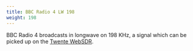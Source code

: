 ```yaml
---
title: BBC Radio 4 LW 198
weight: 198
---
```

BBC Radio 4 broadcasts in longwave on 198 KHz,
a signal which can be picked up on the
[Twente WebSDR](http://websdr.ewi.utwente.nl:8901/?tune=198am).
